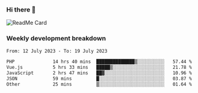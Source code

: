 ### Hi there 👋

<!--
**itzcy/itzcy** is a ✨ _special_ ✨ repository because its `README.md` (this file) appears on your GitHub profile.

Here are some ideas to get you started:

- 🔭 I’m currently working on ...
- 🌱 I’m currently learning ...
- 👯 I’m looking to collaborate on ...
- 🤔 I’m looking for help with ...
- 💬 Ask me about ...
- 📫 How to reach me: ...
- 😄 Pronouns: ...
- ⚡ Fun fact: ...
-->
![ReadMe Card](https://github-readme-stats.vercel.app/api?username=itzcy&show_icons=true&title_color=2d3198&icon_color=797cb8&text_color=24292e&bg_color=f6f8fa)

### Weekly development breakdown
<!--START_SECTION:waka-->

```txt
From: 12 July 2023 - To: 19 July 2023

PHP              14 hrs 40 mins  ██████████████▒░░░░░░░░░░   57.44 %
Vue.js           5 hrs 33 mins   █████▒░░░░░░░░░░░░░░░░░░░   21.78 %
JavaScript       2 hrs 47 mins   ██▓░░░░░░░░░░░░░░░░░░░░░░   10.96 %
JSON             59 mins         █░░░░░░░░░░░░░░░░░░░░░░░░   03.87 %
Other            25 mins         ▒░░░░░░░░░░░░░░░░░░░░░░░░   01.64 %
```

<!--END_SECTION:waka-->
